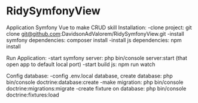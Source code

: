 # RidySymfonyView
Application Symfony Vue to make CRUD skill
Installation:
  -clone project: git clone git@github.com:DavidsonAdValorem/RidySymfonyView.git
  -install symfony dependencies: composer install
  -install js dependencies: npm install

Run Application:
  -start symfony server: php bin/console server:start (that open app to default local port)
  -start build js: npm run watch

Config database:
  -config .env.local database, create database: php bin/console doctrine:database:create
  -make migration: php bin/console doctrine:migrations:migrate
  -create fixture on database:  php bin/console doctrine:fixtures:load

  
